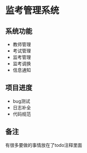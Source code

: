 # 监考管理系统
## 系统功能
- 教师管理
- 考试管理
- 监考管理
- 监考调换
- 信息通知

## 项目进度
- bug测试
- 日志补全
- 代码规范

## 备注
有很多要做的事情放在了todo注释里面

